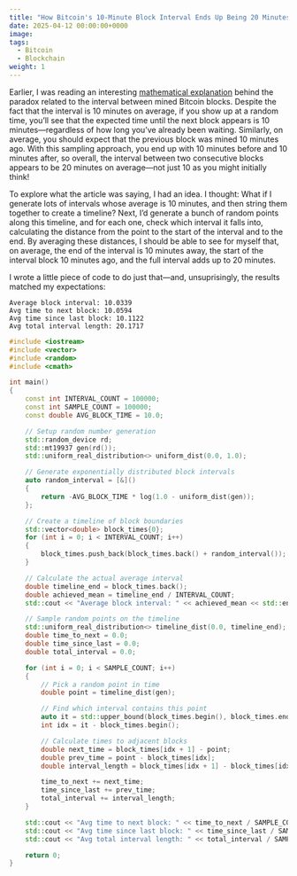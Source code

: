 ```yaml
---
title: "How Bitcoin's 10-Minute Block Interval Ends Up Being 20 Minutes"
date: 2025-04-12 00:00:00+0000
image:
tags:
  - Bitcoin
  - Blockchain
weight: 1
---
```



Earlier, I was reading an interesting [mathematical explanation](https://r6.ca/blog/20180225T160548Z.html) behind the paradox related to the interval between mined Bitcoin blocks. Despite the fact that the interval is 10 minutes on average, if you show up at a random time, you’ll see that the expected time until the next block appears is 10 minutes—regardless of how long you’ve already been waiting. Similarly, on average, you should expect that the previous block was mined 10 minutes ago. With this sampling approach, you end up with 10 minutes before and 10 minutes after, so overall, the interval between two consecutive blocks appears to be 20 minutes on average—not just 10 as you might initially think!

To explore what the article was saying, I had an idea. I thought: What if I generate lots of intervals whose average is 10 minutes, and then string them together to create a timeline? Next, I’d generate a bunch of random points along this timeline, and for each one, check which interval it falls into, calculating the distance from the point to the start of the interval and to the end. By averaging these distances, I should be able to see for myself that, on average, the end of the interval is 10 minutes away, the start of the interval block 10 minutes ago, and the full interval adds up to 20 minutes.

I wrote a little piece of code to do just that—and, unsuprisingly, the results matched my expectations:

```
Average block interval: 10.0339
Avg time to next block: 10.0594
Avg time since last block: 10.1122
Avg total interval length: 20.1717
```

```cpp
#include <iostream>
#include <vector>
#include <random>
#include <cmath>

int main()
{
    const int INTERVAL_COUNT = 100000;
    const int SAMPLE_COUNT = 100000;
    const double AVG_BLOCK_TIME = 10.0;

    // Setup random number generation
    std::random_device rd;
    std::mt19937 gen(rd());
    std::uniform_real_distribution<> uniform_dist(0.0, 1.0);

    // Generate exponentially distributed block intervals
    auto random_interval = [&]()
    {
        return -AVG_BLOCK_TIME * log(1.0 - uniform_dist(gen));
    };

    // Create a timeline of block boundaries
    std::vector<double> block_times{0};
    for (int i = 0; i < INTERVAL_COUNT; i++)
    {
        block_times.push_back(block_times.back() + random_interval());
    }

    // Calculate the actual average interval
    double timeline_end = block_times.back();
    double achieved_mean = timeline_end / INTERVAL_COUNT;
    std::cout << "Average block interval: " << achieved_mean << std::endl;

    // Sample random points on the timeline
    std::uniform_real_distribution<> timeline_dist(0.0, timeline_end);
    double time_to_next = 0.0;
    double time_since_last = 0.0;
    double total_interval = 0.0;

    for (int i = 0; i < SAMPLE_COUNT; i++)
    {
        // Pick a random point in time
        double point = timeline_dist(gen);

        // Find which interval contains this point
        auto it = std::upper_bound(block_times.begin(), block_times.end(), point) - 1;
        int idx = it - block_times.begin();

        // Calculate times to adjacent blocks
        double next_time = block_times[idx + 1] - point;
        double prev_time = point - block_times[idx];
        double interval_length = block_times[idx + 1] - block_times[idx];

        time_to_next += next_time;
        time_since_last += prev_time;
        total_interval += interval_length;
    }

    std::cout << "Avg time to next block: " << time_to_next / SAMPLE_COUNT << std::endl;
    std::cout << "Avg time since last block: " << time_since_last / SAMPLE_COUNT << std::endl;
    std::cout << "Avg total interval length: " << total_interval / SAMPLE_COUNT << std::endl;

    return 0;
}
```
